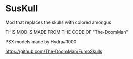 # SusKull
Mod that replaces the skulls with colored amongus

THIS MOD IS MADE FROM THE CODE OF "The-DoomMan"

PSX models made by Hydra#1000

https://github.com/The-DoomMan/FumoSkulls
